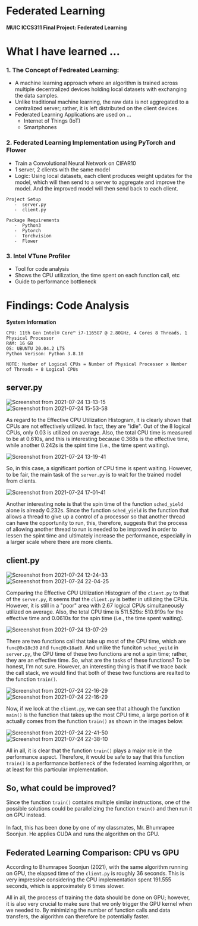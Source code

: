 # Federated Learning
<b> MUIC ICCS311 Final Project: Federated Learning </b>

# What I have learned ...
### 1. The Concept of Fedreated Learning:
   -  A machine learning approach where an algorithm is trained across multiple decentralized devices holding local datasets with exchanging the data samples.
   -  Unlike traditional machine learning, the raw data is not aggregated to a centralized server; rather, it is left distributed on the client devices.
   -  Federated Learning Applications are used on ... 
      -  Internet of Things (IoT)
      -  Smartphones

### 2. Federated Learning Implementation using PyTorch and Flower
   -  Train a Convolutional Neural Network on CIFAR10
   -  1 server, 2 clients with the same model
   -  Logic: Using local datasets, each client produces weight updates for the model, which will then send to a server to aggregate and improve the model. And the improved model will then send back to each client.  
```
Project Setup
   -  server.py
   -  client.py
```
```
Package Requirements
   -  Python3
   -  Pytorch
   -  Torchvision
   -  Flower
```

### 3. Intel VTune Profiler
   -  Tool for code analysis
   -  Shows the CPU utilization, the time spent on each function call, etc
   -  Guide to performance bottleneck

# Findings: Code Analysis
<b> System Information </b>
```
CPU: 11th Gen Intel® Core™ i7-1165G7 @ 2.80GHz, 4 Cores 8 Threads. 1 Physical Processor
RAM: 16 GB
OS: UBUNTU 20.04.2 LTS
Python Verison: Python 3.8.10

NOTE: Number of Logical CPUs = Number of Physical Processor x Number of Threads = 8 Logical CPUs
```
## server.py
![Screenshot from 2021-07-24 13-13-15](https://user-images.githubusercontent.com/60769071/126859458-d6abd2ae-6821-4183-94d1-e36367289612.png)
![Screenshot from 2021-07-24 15-53-58](https://user-images.githubusercontent.com/60769071/126863250-8df115c7-8a55-4348-9d6d-f7767314c26b.png)

As regard to the Effective CPU Utilization Histogram, it is clearly shown that CPUs are not effectively utilized. In fact, they are "idle". Out of the 8 logical CPUs, only 0.03 is utilized on average. Also, the total CPU time is measured to be at 0.610s, and this is interesting because 0.368s is the effective time, while another 0.242s is the spint time (i.e., the time spent waiting).

![Screenshot from 2021-07-24 13-19-41](https://user-images.githubusercontent.com/60769071/126859526-d45270e6-6a9f-4e04-922d-99e90b12734f.png)

So, in this case, a significant portion of CPU time is spent waiting. However, to be fair, the main task of the <code>server.py</code> is to wait for the trained model from clients. 

![Screenshot from 2021-07-24 17-01-41](https://user-images.githubusercontent.com/60769071/126865069-a1d5e449-a5c3-4e14-9b73-cee6caa5724b.png)

Another interesting note is that the spin time of the function <code>sched_yield</code> alone is already 0.232s. Since the function <code>sched_yield</code> is the function that allows a thread to give up a control of a processor so that another thread can have the opportunity to run, this, therefore, suggests that the process of allowing another thread to run is needed to be improved in order to lessen the spint time and ultimately increase the performance, especially in a larger scale where there are more clients.  

## client.py
![Screenshot from 2021-07-24 12-24-33](https://user-images.githubusercontent.com/60769071/126858548-736427c7-bffe-4358-828f-7048bc963c38.png)
![Screenshot from 2021-07-24 22-04-25](https://user-images.githubusercontent.com/60769071/126872538-e66a0410-d58e-41ba-8f99-c54fed60311e.png)

Comparing the Effective CPU Utilization Histogram of the <code>client.py</code> to that of the <code>server.py</code>, it seems that the <code>client.py</code> is better in utilizing the CPUs. However, it is still in a "poor" area with 2.67 logical CPUs simultaneously utilized on average. Also, the total CPU time is 511.529s: 510.919s for the effective time and 0.0610s for the spin time (i.e., the time spent waiting).

![Screenshot from 2021-07-24 13-07-29](https://user-images.githubusercontent.com/60769071/126859253-81f2faed-b558-4579-8e14-09d48ee0c08e.png)

There are two functions call that take up most of the CPU time, which are <code>func@0x18c30</code> and <code>func@0x18ad0</code>. And unlike the funciton <code>sched_yeild</code> in <code>server.py</code>, the CPU time of these two functions are not a spin time; rather, they are an effective time. So, what are the tasks of these functions? To be honest, I'm not sure. However, an interesting thing is that if we trace back the call stack, we would find that both of these two functions are realted to the function <code>train()</code>. 

![Screenshot from 2021-07-24 22-16-29](https://user-images.githubusercontent.com/60769071/126873609-dc390d5c-2398-4d03-85d2-b49f8eb51677.png)
![Screenshot from 2021-07-24 22-16-29](https://user-images.githubusercontent.com/60769071/126873609-dc390d5c-2398-4d03-85d2-b49f8eb51677.png)

Now, if we look at the <code>client.py</code>, we can see that although the function <code>main()</code> is the function that takes up the most CPU time, a large portion of it actually comes from the function <code>train()</code> as shown in the images below.

![Screenshot from 2021-07-24 22-41-50](https://user-images.githubusercontent.com/60769071/126873712-f1d9cad9-3b6d-438a-a576-77db9b6b9544.png)
![Screenshot from 2021-07-24 22-38-10](https://user-images.githubusercontent.com/60769071/126873596-5f79bc1a-f125-4edf-b636-973b55f51787.png)

All in all, it is clear that the function <code>train()</code> plays a major role in the performance aspect. Therefore, it would be safe to say that this function <code>train()</code> is a performance bottleneck of the federated learning algorithm, or at least for this particular implementation.

## So, what could be improved?
Since the function <code>train()</code> contains multiple similar instructions, one of the possible solutions could be parallelizing the function <code>train()</code> and then run it on GPU instead.
<br><br>
In fact, this has been done by one of my classmates, Mr. Bhumrapee Soonjun. He applies CUDA and runs the algorithm on the GPU. 

## Federated Learning Comparison: CPU vs GPU
According to Bhumrapee Soonjun (2021), with the same algorithm running on GPU, the elapsed time of the <code>client.py</code> is roughly 36 seconds. This is very impressive considering the CPU implementation spent 191.555 seconds, which is approximately 6 times slower.

All in all, the process of training the data should be done on GPU; however, it is also very crucial to make sure that we only trigger the GPU kernel when we needed to. By minimizing the number of function calls and data transfers, the algorithm can therefore be potentially faster. 
